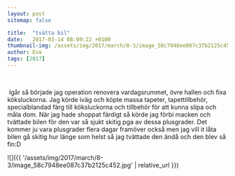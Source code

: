 ```yaml
---
layout: post
sitemap: false

title:  "tvätta bil"
date:   2017-03-14 08:09:22 +0100
thumbnail-img: /assets/img/2017/march/8-3/image_58c7948ee087c37b2125c452.jpg
author: Eva
tags: [2017]
---
```


 




 Igår så började jag operation renovera vardagsrummet, övre hallen och fixa köksluckorna. Jag körde iväg och köpte massa tapeter, tapettillbehör, specialblandad färg till köksluckorna och tillbehör för att kunna slipa och måla dom. När jag hade shoppat färdigt så körde jag förbi macken och tvättade bilen för den var så sjukt skitig pga av dessa plusgrader. Det kommer ju vara plusgrader flera dagar framöver också men jag vill it låta bilen gå skitig hur länge som helst så jag tvättade den ändå och den blev så fin:D

![]({{ '/assets/img/2017/march/8-3/image_58c7948ee087c37b2125c452.jpg'  | relative_url }})


